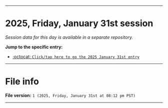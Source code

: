 
***

# 2025, Friday, January 31st session

_Session data for this day is available in a separate repository._

**Jump to the specific entry:**

- [:octocat: `Click/tap here to go the 2025 January 31st entry`](https://github.com/seanpm2001/SeansLifeArchive_Images_TinyTower_Y2025/tree/SeansLifeArchive_Images_TinyTower_Y2025_Main-dev/2025/01_January/31/)

***

# File info

**File version:** `1 (2025, Friday, January 31st at 08:12 pm PST)`

***
